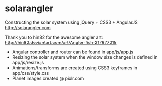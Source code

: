 solarangler
===========

Constructing the solar system using jQuery + CSS3 + AngularJS<br/>
http://solarangler.com

Thank you to hin82 for the awesome angler art:
http://hin82.deviantart.com/art/Angler-fish-217677215

* Angular controller and router can be found in app/js/app.js
* Resizing the solar system when the window size changes is defined in app/js/resize.js
* Animations/transforms are created using CSS3 keyframes in app/css/style.css
* Planet images created @ pixlr.com
